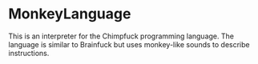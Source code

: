 # MonkeyLanguage
This is an interpreter for the Chimpfuck programming language.
The language is similar to Brainfuck but uses monkey-like sounds to describe instructions.